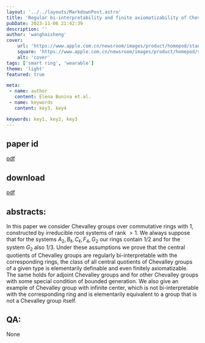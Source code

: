 ```yaml
---
layout: '../../layouts/MarkdownPost.astro'
title: 'Regular bi-interpretability and finite axiomatizability of Chevalley groups'
pubDate: 2023-11-06 21:42:39
description: ''
author: 'wanghaisheng'
cover:
    url: 'https://www.apple.com.cn/newsroom/images/product/homepod/standard/Apple-HomePod-hero-230118_big.jpg.large_2x.jpg'
    square: 'https://www.apple.com.cn/newsroom/images/product/homepod/standard/Apple-HomePod-hero-230118_big.jpg.large_2x.jpg'
    alt: 'cover'
tags: ['smart ring', 'wearable'] 
theme: 'light'
featured: true

meta:
 - name: author
   content: Elena Bunina et.al.
 - name: keywords
   content: key3, key4

keywords: key1, key2, key3
---
```


## paper id
[pdf](2311.01954v1)
## download
[pdf]([2311.01954v1](http://arxiv.org/abs/2311.01954v1))
## abstracts:
In this paper we consider Chevalley groups over commutative rings with $1$, constructed by irreducible root systems of rank $>1$. We always suppose that for the systems $A_2, B_\ell, C_\ell, F_4, G_2$ our rings contain $1/2$ and for the system $G_2$ also $1/3$. Under these assumptions we prove that the central quotients of Chevalley groups are regularly bi-interpretable with the corresponding rings, the class of all central quotients of Chevalley groups of a given type is elementarily definable and even finitely axiomatizable. The same holds for adjoint Chevalley groups and for other Chevalley groups with some special condition of bounded generation. We also give an example of Chevalley group with infinite center, which is not bi-interpretable with the corresponding ring and is elementarily equivalent to a group that is not a Chevalley group itself.
## QA:
None
